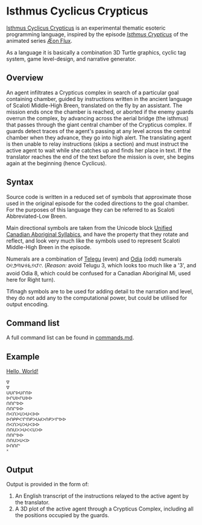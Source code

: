 # Isthmus Cyclicus Crypticus

[Isthmus Cyclicus Crypticus](https://esolangs.org/wiki/Isthmus_Cyclicus_Crypticus) is an experimental thematic esoteric programming language, inspired by the episode [*Isthmus Crypticus*](https://aeonflux.fandom.com/wiki/Isthmus_Crypticus) of the animated series [Æon Flux](https://wikipedia.org/wiki/Æon_Flux).

As a language it is basically a combination 3D Turtle graphics, cyclic tag system, game level-design, and narrative generator.


## Overview
An agent infiltrates a Crypticus complex in search of a particular goal containing chamber, guided by instructions written in the ancient language of Scaloti Middle-High Breen, translated on the fly by an assistant. The mission ends once the chamber is reached, or aborted if the enemy guards overrun the complex, by advancing across the aerial bridge (the isthmus) that passes through the giant central chamber of the Crypticus complex. If guards detect traces of the agent's passing at any level across the central chamber when they advance, they go into high alert. The translating agent is then unable to relay instructions (skips a section) and must instruct the active agent to wait while she catches up and finds her place in text. If the translator reaches the end of the text before the mission is over, she begins again at the beginning (hence Cyclicus).


## Syntax

Source code is written in a reduced set of symbols that approximate those used in the original episode for the coded directions to the goal chamber. For the purposes of this language they can be referred to as Scaloti Abbreviated-Low Breen.

Main directional symbols are taken from the Unicode block [Unified Canadian Aboriginal Syllabics](https://wikipedia.org/wiki/Unified_Canadian_Aboriginal_Syllabics_(Unicode_block)), and have the property that they rotate and reflect, and look very much like the symbols used to represent Scaloti Middle-High Breen in the episode.

Numerals are a combination of [Telegu](https://wikipedia.org/wiki/Telugu_script#Numerals) (even) and [Odia](https://wikipedia.org/wiki/Odia_script#Numerals) (odd) numerals ౦୧౨୩౪୫౬୭౮୯. (*Reason:* avoid Telugu 3, which looks too much like a '3', and avoid Odia 8, which could be confused for a Canadian Aboriginal Mi, used here for Right turn).

Tifinagh symbols are to be used for adding detail to the narration and level, they do not add any to the computational power, but could be utilised for output encoding.

## Command list
A full command list can be found in [commands.md](commands.md).


## Example
[Hello, World!](examples/hello-world.icc)

```
ᐁ
ᐁ
ᑌᑌᒋᐅᑌᒋᑎᐅ
ᐅᒋᑌᐅᒋᑌᐅᐅ
ᑎᑎᒋᑊᐅᐅ
ᑎᑎᒋᑊᐅᐅ
ᑎᐸᑎᐳᑌᐳᑌᐸᐅᐅ
ᐅᑎᑭᑭᐸᑊᒋᑊᑎᑭᐳᑌᑯᐳᑎᑭᐳᑊᒋᑊᐅᐅ
ᑎᐸᑎᐳᑌᐳᑌᐸᐅᐅ
ᑎᑎᑌᐳᐳᑌᐸᐸᑌᐳᐅ
ᑎᑎᒋᑊᐅᐅ
ᑎᑎᑌᐳᑌᐸᐅ
ᐅᑎᑎᒋᑊ
ᕽ
```

## Output
Output is provided in the form of:

1. An English transcript of the instructions relayed to the active agent by the translator.
2. A 3D plot of the active agent through a Crypticus Complex, including all the positions occupied by the guards.
